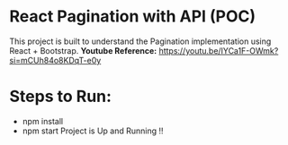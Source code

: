 # React Pagination with API (POC)

This project is built to understand the Pagination implementation using React + Bootstrap.
**Youtube Reference:** https://youtu.be/IYCa1F-OWmk?si=mCUh84o8KDqT-e0y

# Steps to Run:
- npm install
- npm start
Project is Up and Running !!